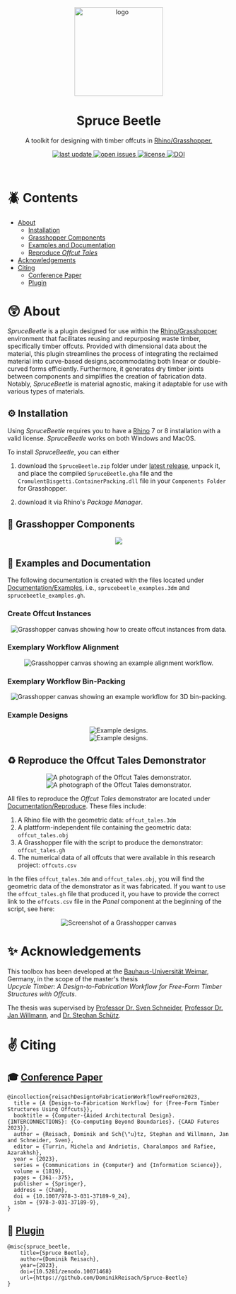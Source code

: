 <!-- Header -->
<div align="center">

  <img src="Resources/imgs/SpruceBeetleIcon.png" alt="logo" width="200" height="auto" />
  <h1>Spruce Beetle</h1>
  
  <p>
    A toolkit for designing with timber offcuts in <a href="https://www.rhino3d.com">Rhino/Grasshopper.</a>
  </p>
  
<!-- Badges -->
<p>
  <a href="https://github.com/DominikReisach/Spruce-Beetle/commits/main">
    <img src="https://img.shields.io/github/last-commit/DominikReisach/Spruce-Beetle" alt="last update" />
  </a>
  <a href="https://github.com/DominikReisach/Spruce-Beetle/issues/">
    <img src="https://img.shields.io/github/issues/DominikReisach/Spruce-Beetle" alt="open issues" />
  </a>
  <a href="https://github.com/DominikReisach/Spruce-Beetle/blob/master/LICENSE">
    <img src="https://img.shields.io/github/license/DominikReisach/Spruce-Beetle.svg" alt="license" />
  </a>
  <a href="https://zenodo.org/badge/latestdoi/454536126">
    <img src="https://zenodo.org/badge/454536126.svg" alt="DOI" />
  </a>
</p>
</div>

<br />

<!-- ToC -->
# :beetle: Contents

- [About](#astonished-about)
  * [Installation](#gear-installation)  
  * [Grasshopper Components](#cricket-grasshopper-components)  
  * [Examples and Documentation](#construction-examples-and-documentation)  
  * [Reproduce *Offcut Tales*](#recycle-reproduce-the-offcut-tales-demonstrator)
- [Acknowledgements](#sparkles-acknowledgements)
- [Citing](#v-citing)
    * [Conference Paper](#mortar_board-conference-paper)
    * [Plugin](#space_invader-plugin)

# :astonished: About

*SpruceBeetle* is a plugin designed for use within the [Rhino/Grasshopper](https://www.rhino3d.com) environment that facilitates reusing and repurposing waste timber, specifically timber offcuts. Provided with dimensional data about the material, this plugin streamlines the process of integrating the reclaimed material into curve-based designs,accommodating both linear or double-curved forms efficiently. Furthermore, it generates dry timber joints between components and simplifies the creation of fabrication data. Notably, *SpruceBeetle* is material agnostic, making it adaptable for use with various types of materials.

## :gear: Installation

Using *SpruceBeetle* requires you to have a [Rhino](https://www.rhino3d.com) 7 or 8 installation with a valid license. *SpruceBeetle* works on both Windows and MacOS.

To install *SpruceBeetle*, you can either

1. download the `SpruceBeetle.zip` folder under [latest release](https://github.com/dominikreisach/Spruce-Beetle/releases/), unpack it, and place the compiled `SpruceBeetle.gha` file and the `CromulentBisgetti.ContainerPacking.dll` file in your `Components Folder` for Grasshopper.

2. download it via Rhino's *Package Manager*.

## :cricket: Grasshopper Components
<div align="center">
  <img src=https://github.com/DominikReisach/Spruce-Beetle/blob/main/Resources/imgs/sb_components.png>
</div>

## :construction: Examples and Documentation

The following documentation is created with the files located under [Documentation/Examples](https://github.com/dominikreisach/Spruce-Beetle/tree/main/Documentation/Examples), i.e., `sprucebeetle_examples.3dm` and `sprucebeetle_examples.gh`.

### Create Offcut Instances

<div align="center">
  <img src="Documentation/Examples/sprucebeetle_example_offcuts.png" alt="Grasshopper canvas showing how to create offcut instances from data." />
</div>

### Exemplary Workflow Alignment

<div align="center">
  <img src="Documentation/Examples/sprucebeetle_example_workflow.png" alt="Grasshopper canvas showing an example alignment workflow." />
</div>

### Exemplary Workflow Bin-Packing

<div align="center">
  <img src="Documentation/Examples/sprucebeetle_example_packing.png" alt="Grasshopper canvas showing an example workflow for 3D bin-packing." />
</div>

### Example Designs

<div align="center">
  <img src="Documentation/Examples/sprucebeetle_examples_1.png" alt="Example designs." />
</div>

<div align="center">
  <img src="Documentation/Examples/sprucebeetle_examples_2.png" alt="Example designs." />
</div>

## :recycle: Reproduce the Offcut Tales Demonstrator

<div align="center">
  <img src="Documentation/Reproduce/offcut_tales_photo" alt="A photograph of the Offcut Tales demonstrator." />
</div>

<div align="center">
  <img src="Documentation/Reproduce/offcut_tales_design" alt="A photograph of the Offcut Tales demonstrator." />
</div>

All files to reproduce the *Offcut Tales* demonstrator are located under [Documentation/Reproduce](https://github.com/dominikreisach/Spruce-Beetle/tree/main/Documentation/Reproduce). These files include:

1. A Rhino file with the geometric data: `offcut_tales.3dm`
2. A plattform-independent file containing the geometric data: `offcut_tales.obj`
3. A Grasshopper file with the script to produce the demonstrator: `offcut_tales.gh`
4. The numerical data of all offcuts that were available in this research project: `offcuts.csv`

In the files `offcut_tales.3dm` and `offcut_tales.obj`, you will find the geometric data of the demonstrator as it was fabricated. If you want to use the `offcut_tales.gh` file that produced it, you have to provide the correct link to the `offcuts.csv` file in the *Panel* component at the beginning of the script, see here:

<div align="center">
  <img src="Documentation/Reproduce/offcut_tales.png" alt="Screenshot of a Grasshopper canvas" />
</div>

# :sparkles: Acknowledgements
This toolbox has been developed at the [Bauhaus-Universität Weimar](https://www.uni-weimar.de/en), Germany, in the scope of the master's thesis
<br><i>Upcycle Timber: A Design-to-Fabrication Workflow for Free-Form Timber Structures with Offcuts</i>.

The thesis was supervised by [Professor Dr. Sven Schneider](https://www.uni-weimar.de/de/architektur-und-urbanistik/professuren/infar), [Professor Dr. Jan Willmann](https://www.uni-weimar.de/en/art-and-design/chairs/theory-and-history-of-design/), and [Dr. Stephan Schütz](https://www.strukturstudio.de/).

# :v: Citing 
## :mortar_board: [Conference Paper](https://doi.org/10.1007/978-3-031-37189-9_24)
```
@incollection{reisachDesigntoFabricationWorkflowFreeForm2023,
  title = {A {Design-to-Fabrication Workflow} for {Free-Form Timber Structures Using Offcuts}},
  booktitle = {Computer-{Aided Architectural Design}. {INTERCONNECTIONS}: {Co-computing Beyond Boundaries}. {CAAD Futures 2023}},
  author = {Reisach, Dominik and Sch{\"u}tz, Stephan and Willmann, Jan and Schneider, Sven},
  editor = {Turrin, Michela and Andriotis, Charalampos and Rafiee, Azarakhsh},
  year = {2023},
  series = {Communications in {Computer} and {Information Science}},
  volume = {1819},
  pages = {361--375},
  publisher = {Springer},
  address = {Cham},
  doi = {10.1007/978-3-031-37189-9_24},
  isbn = {978-3-031-37189-9},
}
```

## :space_invader: [Plugin](https://doi.org/10.5281/zenodo.10071468)
```
@misc{spruce_beetle,
    title={Spruce Beetle},
    author={Dominik Reisach},
    year={2023},
    doi={10.5281/zenodo.10071468}
    url={https://github.com/DominikReisach/Spruce-Beetle}
}
```
